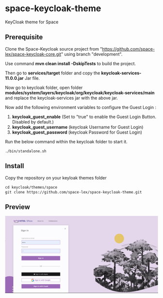 # space-keycloak-theme
KeyCloak theme for Space

## Prerequisite

Clone the Space-Keycloak source project from "https://github.com/space-lex/space-keycloak-core.git" using branch "development".

Use command **mvn clean install -DskipTests** to build the project.

Then go to **services/target** folder and copy the **keycloak-services-11.0.0.jar** Jar file.

Now go to keycloak folder, open folder **modules/system/layers/keycloak/org/keycloak/keycloak-services/main** and replace the keycloak-services jar with the above jar.

Now add the following environment variables to configure the Guest Login :
1. **keycloak_guest_enable** (Set to "true" to enable the Guest Login Button. Disabled by default.)
2. **keycloak_guest_username** (keycloak Username for Guest Login)
3. **keycloak_guest_password** (keycloak Password for Guest Login)

Run the below command within the keycloak folder to start it.
```
./bin/standalone.sh
```

## Install

Copy the repository on your keyloak themes folder

```
cd keycloak/themes/space
git clone https://github.com/space-lex/space-keycloak-theme.git
```

## Preview

![Screen Shot](/preview/Screenshot1.png)
